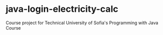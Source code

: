 # java-login-electricity-calc
Course project for Technical University of Sofia's Programming with Java Course
